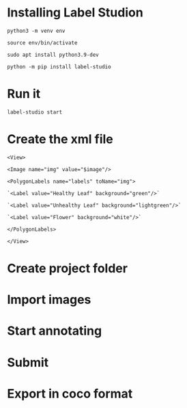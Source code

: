 # Installing Label Studion
`python3 -m venv env`

`source env/bin/activate`

`sudo apt install python3.9-dev`

`python -m pip install label-studio`


# Run it 
`label-studio start`

# Create the xml file 
`<View>`

  `<Image name="img" value="$image"/>`
  
  `<PolygonLabels name="labels" toName="img">`
  
    `<Label value="Healthy Leaf" background="green"/>`
    
    `<Label value="Unhealthy Leaf" background="lightgreen"/>`
    
    `<Label value="Flower" background="white"/>`
    
  `</PolygonLabels>`
  
`</View>
`

# Create project folder
# Import images
# Start annotating
# Submit
# Export in coco format

